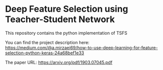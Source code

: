 # Deep Feature Selection using Teacher-Student Network

This repository contains the python implementation of TSFS

You can find the project description here:
https://medium.com/@a.mirzaei69/how-to-use-deep-learning-for-feature-selection-python-keras-24a68bef1e33

The paper URL:
https://arxiv.org/pdf/1903.07045.pdf
